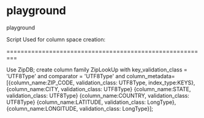 playground
==========

playground


Script Used for column space creation:

=========================================================



Use ZipDB;
create column family ZipLookUp with key_validation_class = 'UTF8Type' and comparator = 'UTF8Type' and column_metadata=[{column_name:ZIP_CODE, validation_class: UTF8Type, index_type:KEYS},
{column_name:CITY, validation_class: UTF8Type}
{column_name:STATE, validation_class: UTF8Type}
{column_name:COUNTRY, validation_class: UTF8Type}
{column_name:LATITUDE, validation_class: LongType}, 
{column_name:LONGITUDE, validation_class: LongType}];

